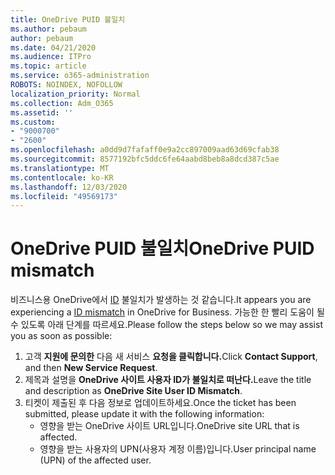 ```yaml
---
title: OneDrive PUID 불일치
ms.author: pebaum
author: pebaum
ms.date: 04/21/2020
ms.audience: ITPro
ms.topic: article
ms.service: o365-administration
ROBOTS: NOINDEX, NOFOLLOW
localization_priority: Normal
ms.collection: Adm_O365
ms.assetid: ''
ms.custom:
- "9000700"
- "2600"
ms.openlocfilehash: a0dd9d7fafaff0e9a2cc897009aad63d69cfab38
ms.sourcegitcommit: 8577192bfc5ddc6fe64aabd8beb8a8dcd387c5ae
ms.translationtype: MT
ms.contentlocale: ko-KR
ms.lasthandoff: 12/03/2020
ms.locfileid: "49569173"
---
```

# <a name="onedrive-puid-mismatch"></a><span data-ttu-id="bbaa8-102">OneDrive PUID 불일치</span><span class="sxs-lookup"><span data-stu-id="bbaa8-102">OneDrive PUID mismatch</span></span>

<span data-ttu-id="bbaa8-103">비즈니스용 OneDrive에서 [ID](https://docs.microsoft.com/sharepoint/troubleshoot/administration/access-denied-or-need-permission-error-sharepoint-online-or-onedrive-for-business#when-accessing-a-onedrive-site) 불일치가 발생하는 것 같습니다.</span><span class="sxs-lookup"><span data-stu-id="bbaa8-103">It appears you are experiencing a [ID mismatch](https://docs.microsoft.com/sharepoint/troubleshoot/administration/access-denied-or-need-permission-error-sharepoint-online-or-onedrive-for-business#when-accessing-a-onedrive-site) in OneDrive for Business.</span></span> <span data-ttu-id="bbaa8-104">가능한 한 빨리 도움이 될 수 있도록 아래 단계를 따르세요.</span><span class="sxs-lookup"><span data-stu-id="bbaa8-104">Please follow the steps below so we may assist you as soon as possible:</span></span>

1. <span data-ttu-id="bbaa8-105">고객 **지원에 문의한** 다음 새 서비스 **요청을 클릭합니다.**</span><span class="sxs-lookup"><span data-stu-id="bbaa8-105">Click  **Contact Support**, and then  **New Service Request**.</span></span>
2. <span data-ttu-id="bbaa8-106">제목과 설명을 **OneDrive 사이트 사용자 ID가 불일치로 떠난다.**</span><span class="sxs-lookup"><span data-stu-id="bbaa8-106">Leave the title and description as  **OneDrive Site User ID Mismatch**.</span></span>
3. <span data-ttu-id="bbaa8-107">티켓이 제출된 후 다음 정보로 업데이트하세요.</span><span class="sxs-lookup"><span data-stu-id="bbaa8-107">Once the ticket has been submitted, please update it with the following information:</span></span>
    - <span data-ttu-id="bbaa8-108">영향을 받는 OneDrive 사이트 URL입니다.</span><span class="sxs-lookup"><span data-stu-id="bbaa8-108">OneDrive site URL that is affected.</span></span>
    - <span data-ttu-id="bbaa8-109">영향을 받는 사용자의 UPN(사용자 계정 이름)입니다.</span><span class="sxs-lookup"><span data-stu-id="bbaa8-109">User principal name (UPN) of the affected user.</span></span>
